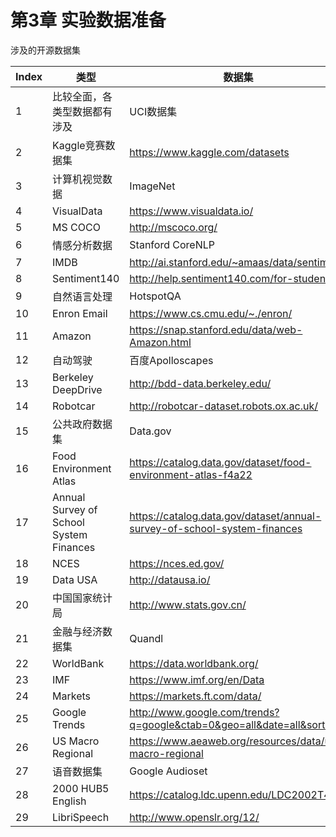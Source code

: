# 第3章 实验数据准备

涉及的开源数据集


| **Index** | **类型**                                | **数据集**                                                   | **网址**                                    |
| --------- | --------------------------------------- | ------------------------------------------------------------ | ------------------------------------------- |
| 1         | 比较全面，各类型数据都有涉及            | UCI数据集                                                    | http://archive.ics.uci.edu/ml/datasets.php  |
| 2         | Kaggle竞赛数据集                        | https://www.kaggle.com/datasets                              |                                             |
| 3         | 计算机视觉数据                          | ImageNet                                                     | http://image-net.org/                       |
| 4         | VisualData                              | https://www.visualdata.io/                                   |                                             |
| 5         | MS COCO                                 | http://mscoco.org/                                           |                                             |
| 6         | 情感分析数据                            | Stanford CoreNLP                                             | http://nlp.stanford.edu/sentiment/code.html |
| 7         | IMDB                                    | http://ai.stanford.edu/~amaas/data/sentiment/                |                                             |
| 8         | Sentiment140                            | http://help.sentiment140.com/for-students/                   |                                             |
| 9         | 自然语言处理                            | HotspotQA                                                    | https://hotpotqa.github.io/                 |
| 10        | Enron Email                             | https://www.cs.cmu.edu/~./enron/                             |                                             |
| 11        | Amazon                                  | https://snap.stanford.edu/data/web-Amazon.html               |                                             |
| 12        | 自动驾驶                                | 百度Apolloscapes                                             | http://apolloscape.auto/                    |
| 13        | Berkeley DeepDrive                      | http://bdd-data.berkeley.edu/                                |                                             |
| 14        | Robotcar                                | http://robotcar-dataset.robots.ox.ac.uk/                     |                                             |
| 15        | 公共政府数据集                          | Data.gov                                                     | https://www.data.gov/                       |
| 16        | Food Environment Atlas                  | https://catalog.data.gov/dataset/food-environment-atlas-f4a22 |                                             |
| 17        | Annual Survey of School System Finances | https://catalog.data.gov/dataset/annual-survey-of-school-system-finances |                                             |
| 18        | NCES                                    | https://nces.ed.gov/                                         |                                             |
| 19        | Data USA                                | http://datausa.io/                                           |                                             |
| 20        | 中国国家统计局                          | http://www.stats.gov.cn/                                     |                                             |
| 21        | 金融与经济数据集                        | Quandl                                                       | https://www.quandl.com/                     |
| 22        | WorldBank                               | https://data.worldbank.org/                                  |                                             |
| 23        | IMF                                     | https://www.imf.org/en/Data                                  |                                             |
| 24        | Markets                                 | https://markets.ft.com/data/                                 |                                             |
| 25        | Google Trends                           | http://www.google.com/trends?q=google&ctab=0&geo=all&date=all&sort=0 |                                             |
| 26        | US Macro Regional                       | https://www.aeaweb.org/resources/data/us-macro-regional      |                                             |
| 27        | 语音数据集                              | Google Audioset                                              | https://research.google.com/audioset/       |
| 28        | 2000 HUB5 English                       | https://catalog.ldc.upenn.edu/LDC2002T43                     |                                             |
| 29        | LibriSpeech                             | http://www.openslr.org/12/                                   |                                             |
